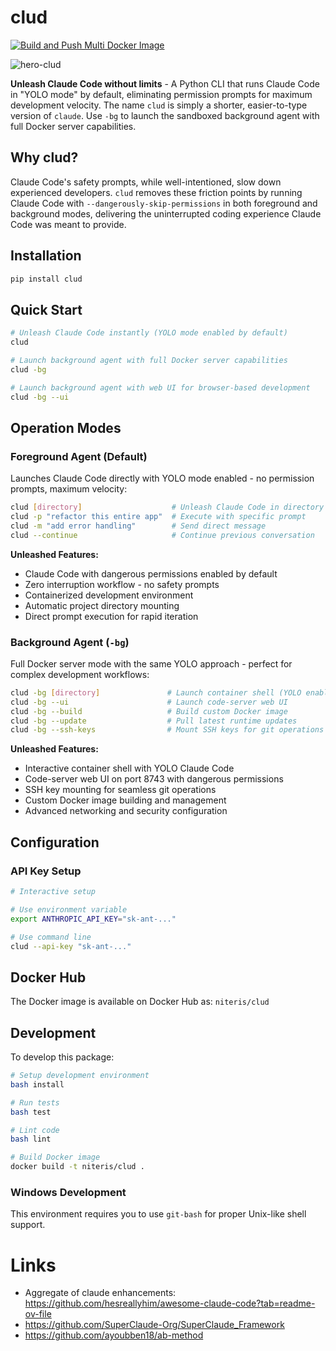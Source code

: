 # clud

[![Build and Push Multi Docker Image](https://github.com/zackees/clud/actions/workflows/build_multi_docker_image.yml/badge.svg)](https://github.com/zackees/clud/actions/workflows/build_multi_docker_image.yml)

![hero-clud](https://github.com/user-attachments/assets/4009dfee-e703-446d-b073-80d826708a10)

**Unleash Claude Code without limits** - A Python CLI that runs Claude Code in "YOLO mode" by default, eliminating permission prompts for maximum development velocity. The name `clud` is simply a shorter, easier-to-type version of `claude`. Use `-bg` to launch the sandboxed background agent with full Docker server capabilities.

## Why clud?

Claude Code's safety prompts, while well-intentioned, slow down experienced developers. `clud` removes these friction points by running Claude Code with `--dangerously-skip-permissions` in both foreground and background modes, delivering the uninterrupted coding experience Claude Code was meant to provide.

## Installation

```bash
pip install clud
```

## Quick Start

```bash
# Unleash Claude Code instantly (YOLO mode enabled by default)
clud

# Launch background agent with full Docker server capabilities
clud -bg

# Launch background agent with web UI for browser-based development
clud -bg --ui
```

## Operation Modes

### Foreground Agent (Default)

Launches Claude Code directly with YOLO mode enabled - no permission prompts, maximum velocity:

```bash
clud [directory]                    # Unleash Claude Code in directory
clud -p "refactor this entire app"  # Execute with specific prompt
clud -m "add error handling"        # Send direct message
clud --continue                     # Continue previous conversation
```

**Unleashed Features:**
- Claude Code with dangerous permissions enabled by default
- Zero interruption workflow - no safety prompts
- Containerized development environment
- Automatic project directory mounting
- Direct prompt execution for rapid iteration

### Background Agent (`-bg`)

Full Docker server mode with the same YOLO approach - perfect for complex development workflows:

```bash
clud -bg [directory]               # Launch container shell (YOLO enabled)
clud -bg --ui                      # Launch code-server web UI
clud -bg --build                   # Build custom Docker image
clud -bg --update                  # Pull latest runtime updates
clud -bg --ssh-keys                # Mount SSH keys for git operations
```

**Unleashed Features:**
- Interactive container shell with YOLO Claude Code
- Code-server web UI on port 8743 with dangerous permissions
- SSH key mounting for seamless git operations
- Custom Docker image building and management
- Advanced networking and security configuration

## Configuration

### API Key Setup

```bash
# Interactive setup

# Use environment variable
export ANTHROPIC_API_KEY="sk-ant-..."

# Use command line
clud --api-key "sk-ant-..."
```

## Docker Hub

The Docker image is available on Docker Hub as: `niteris/clud`

## Development

To develop this package:

```bash
# Setup development environment
bash install

# Run tests
bash test

# Lint code
bash lint

# Build Docker image
docker build -t niteris/clud .
```

### Windows Development

This environment requires you to use `git-bash` for proper Unix-like shell support.


# Links
  * Aggregate of claude enhancements: https://github.com/hesreallyhim/awesome-claude-code?tab=readme-ov-file
  * https://github.com/SuperClaude-Org/SuperClaude_Framework
  * https://github.com/ayoubben18/ab-method
